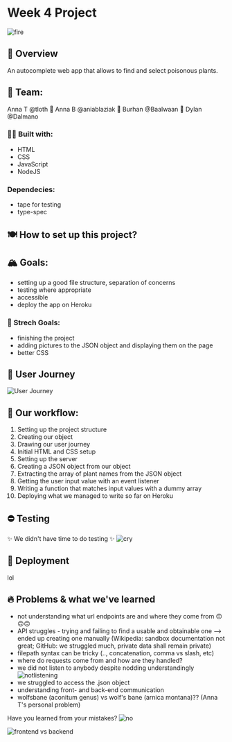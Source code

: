 # Week 4 Project
![fire](https://media.giphy.com/media/l2QEgWxqxI2WJCXpC/giphy.gif)

## 🌱 Overview
An autocomplete web app that allows to find and select poisonous plants.  

## 🤯 Team:

Anna T @tloth :baby_chick: Anna B @aniablaziak :baby_chick: Burhan @Baalwaan :baby_chick: Dylan @Dalmano

### 👷‍♀️ Built with:
- HTML 
- CSS
- JavaScript
- NodeJS

### Dependecies:
- tape for testing
- type-spec

## 🍽 How to set up this project?

## 🏔 Goals:
- setting up a good file structure, separation of concerns
- testing where appropriate
- accessible
- deploy the app on Heroku 

### 🌋 Strech Goals:
- finishing the project
- adding pictures to the JSON object and displaying them on the page
- better CSS

## 🚖 User Journey
![User Journey](https://i.ibb.co/TTF33LK/IMG-4340.jpg)

## 📌 Our workflow:
1. Setting up the project structure 
2. Creating our object
3. Drawing our user journey
4. Initial HTML and CSS setup
5. Setting up the server
6. Creating a JSON object from our object 
7. Extracting the array of plant names from the JSON object
8. Getting the user input value with an event listener
9. Writing a function that matches input values with a dummy array
10. Deploying what we managed to write so far on Heroku

## ⛔️ Testing
✨ We didn't have time to do testing ✨
![cry](https://media.giphy.com/media/mBaNKEmk9SUKs/giphy.gif)

## 🚀 Deployment

lol

## 🔥 Problems & what we've learned
- not understanding what url endpoints are and where they come from 🙃🙃🙃
- API struggles - trying and failing to find a usable and obtainable one --> ended up creating one manually (Wikipedia: sandbox documentation not great; GitHub: we struggled much, private data shall remain private)
- filepath syntax can be tricky (.., concatenation, comma vs slash, etc)
- where do requests come from and how are they handled?
- we did not listen to anybody despite nodding understandingly
![notlistening](https://media2.giphy.com/media/YkYfRu5saGJNbsTHBR/giphy.gif?cid=3640f6095c9d0c4f655779765558ddd3)
- we struggled to access the .json object
- understanding front- and back-end communication
- wolfsbane (aconitum genus) vs wolf's bane (arnica montana)?? (Anna T's personal problem)

Have you learned from your mistakes?
![no](https://1.bp.blogspot.com/-hht9EJDz7XM/WCTfSwE8GmI/AAAAAAAAA5o/NslAPokCIDwBvJ1crwd62UG_DJm4FECzwCEw/s1600/lea.gif)

![frontend vs backend](https://i.redd.it/x4wu9ospath01.jpg)
